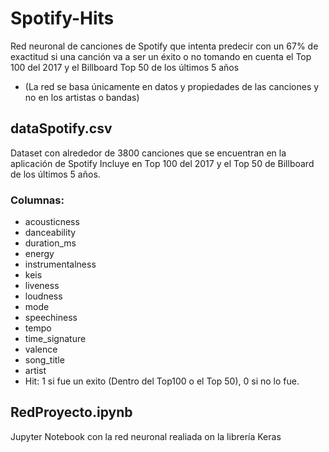 # Spotify-Hits
Red neuronal de canciones de Spotify que intenta predecir con un 67% de exactitud si una canción va a ser un éxito o no tomando en cuenta el Top 100 del 2017 y el Billboard Top 50  de los últimos 5 años
* (La red se basa únicamente en datos y propiedades de las canciones y no en los artistas o bandas)

## dataSpotify.csv
Dataset con alrededor de 3800 canciones que se encuentran en la aplicación de Spotify
Incluye en Top 100 del 2017 y el Top 50 de Billboard de los últimos 5 años.
### Columnas:
  * acousticness
  * danceability
  * duration_ms
  * energy
  * instrumentalness
  * keis
  * liveness
  * loudness
  * mode
  * speechiness
  * tempo
  * time_signature
  * valence
  * song_title
  * artist
  * Hit: 1 si fue un exito (Dentro del Top100 o el Top 50), 0 si no lo fue. 

## RedProyecto.ipynb
Jupyter Notebook con la red neuronal realiada on la librería Keras
